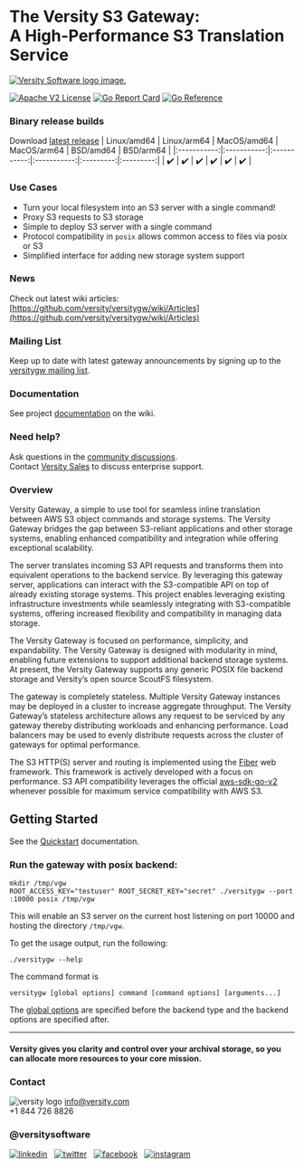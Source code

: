 # The Versity S3 Gateway:<br/>A High-Performance S3 Translation Service

<picture>
  <source media="(prefers-color-scheme: dark)" srcset="https://github.com/versity/versitygw/blob/assets/assets/logo-white.svg">
  <source media="(prefers-color-scheme: light)" srcset="https://github.com/versity/versitygw/blob/assets/assets/logo.svg">
  <a href="https://www.versity.com"><img alt="Versity Software logo image." src="https://github.com/versity/versitygw/blob/assets/assets/logo.svg"></a>
</picture>

[![Apache V2 License](https://img.shields.io/badge/license-Apache%20V2-blue.svg)](https://github.com/versity/versitygw/blob/main/LICENSE) [![Go Report Card](https://goreportcard.com/badge/github.com/versity/versitygw)](https://goreportcard.com/report/github.com/versity/versitygw) [![Go Reference](https://pkg.go.dev/badge/github.com/versity/versitygw.svg)](https://pkg.go.dev/github.com/versity/versitygw)

### Binary release builds

Download [latest release](https://github.com/versity/versitygw/releases)
| Linux/amd64 | Linux/arm64 | MacOS/amd64 | MacOS/arm64 | BSD/amd64 | BSD/arm64 |
|:-----------:|:-----------:|:-----------:|:-----------:|:---------:|:---------:|
| ✔️ | ✔️ | ✔️ | ✔️ | ✔️ | ✔️ |

### Use Cases

- Turn your local filesystem into an S3 server with a single command!
- Proxy S3 requests to S3 storage
- Simple to deploy S3 server with a single command
- Protocol compatibility in `posix` allows common access to files via posix or S3
- Simplified interface for adding new storage system support

### News

Check out latest wiki articles: [https://github.com/versity/versitygw/wiki/Articles](https://github.com/versity/versitygw/wiki/Articles)

### Mailing List

Keep up to date with latest gateway announcements by signing up to the [versitygw mailing list](https://www.versity.com/products/versitygw#signup).

### Documentation

See project [documentation](https://github.com/versity/versitygw/wiki) on the wiki.

### Need help?

Ask questions in the [community discussions](https://github.com/versity/versitygw/discussions).
<br>
Contact [Versity Sales](https://www.versity.com/contact/) to discuss enterprise support.

### Overview

Versity Gateway, a simple to use tool for seamless inline translation between AWS S3 object commands and storage systems. The Versity Gateway bridges the gap between S3-reliant applications and other storage systems, enabling enhanced compatibility and integration while offering exceptional scalability.

The server translates incoming S3 API requests and transforms them into equivalent operations to the backend service. By leveraging this gateway server, applications can interact with the S3-compatible API on top of already existing storage systems. This project enables leveraging existing infrastructure investments while seamlessly integrating with S3-compatible systems, offering increased flexibility and compatibility in managing data storage.

The Versity Gateway is focused on performance, simplicity, and expandability. The Versity Gateway is designed with modularity in mind, enabling future extensions to support additional backend storage systems. At present, the Versity Gateway supports any generic POSIX file backend storage and Versity’s open source ScoutFS filesystem.

The gateway is completely stateless. Multiple Versity Gateway instances may be deployed in a cluster to increase aggregate throughput. The Versity Gateway’s stateless architecture allows any request to be serviced by any gateway thereby distributing workloads and enhancing performance. Load balancers may be used to evenly distribute requests across the cluster of gateways for optimal performance.

The S3 HTTP(S) server and routing is implemented using the [Fiber](https://gofiber.io) web framework. This framework is actively developed with a focus on performance. S3 API compatibility leverages the official [aws-sdk-go-v2](https://github.com/aws/aws-sdk-go-v2) whenever possible for maximum service compatibility with AWS S3.

## Getting Started

See the [Quickstart](https://github.com/versity/versitygw/wiki/Quickstart) documentation.

### Run the gateway with posix backend:

```
mkdir /tmp/vgw
ROOT_ACCESS_KEY="testuser" ROOT_SECRET_KEY="secret" ./versitygw --port :10000 posix /tmp/vgw
```

This will enable an S3 server on the current host listening on port 10000 and hosting the directory `/tmp/vgw`.

To get the usage output, run the following:

```
./versitygw --help
```

The command format is

```
versitygw [global options] command [command options] [arguments...]
```

The [global options](https://github.com/versity/versitygw/wiki/Global-Options) are specified before the backend type and the backend options are specified after.

---

#### Versity gives you clarity and control over your archival storage, so you can allocate more resources to your core mission.

### Contact

![versity logo](https://www.versity.com/wp-content/uploads/2022/12/cropped-android-chrome-512x512-1-32x32.png)
info@versity.com <br />
+1 844 726 8826

### @versitysoftware

[![linkedin](https://github.com/versity/versitygw/blob/assets/assets/linkedin.jpg)](https://www.linkedin.com/company/versity/) &nbsp;
[![twitter](https://github.com/versity/versitygw/blob/assets/assets/twitter.jpg)](https://twitter.com/VersitySoftware) &nbsp;
[![facebook](https://github.com/versity/versitygw/blob/assets/assets/facebook.jpg)](https://www.facebook.com/versitysoftware) &nbsp;
[![instagram](https://github.com/versity/versitygw/blob/assets/assets/instagram.jpg)](https://www.instagram.com/versitysoftware/) &nbsp;
